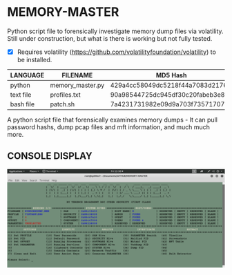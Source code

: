 # MEMORY-MASTER
Python script file to forensically investigate memory dump files via volatility. Still under construction, but what is there is working but not fully tested.

- [x] Requires volatility (https://github.com/volatilityfoundation/volatility) to be installed.

| LANGUAGE  | FILENAME         | MD5 Hash                         |
|------     |------            | -------                          |
| python    | memory_master.py | 429a4cc58049dc5218f44a7083d21763 |
| text file | profiles.txt     | 90a98544725dc945df30c20fabeb3e80 |
| bash file | patch.sh         | 7a4231731982e09d9a703f7357170755 |

A python script file that forensically examines memory dumps - It can pull password hashs, dump pcap files and mft information, and much much more.

## CONSOLE DISPLAY
![Screenshot](picture1.png)
